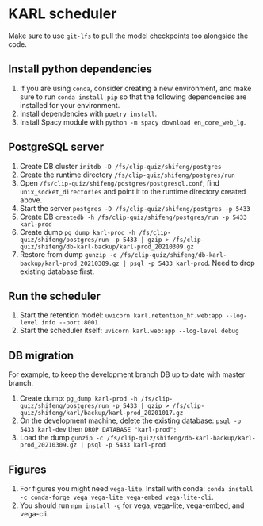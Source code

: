 # KARL scheduler

Make sure to use `git-lfs` to pull the model checkpoints too alongside the code.

## Install python dependencies
1. If you are using `conda`, consider creating a new environment, and make sure
   to run `conda install pip` so that the following dependencies are installed
   for your environment.
2. Install dependencies with `poetry install`.
3. Install Spacy module with `python -m spacy download en_core_web_lg`.

## PostgreSQL server
1. Create DB cluster `initdb -D /fs/clip-quiz/shifeng/postgres`
2. Create the runtime directory `/fs/clip-quiz/shifeng/postgres/run`
3. Open `/fs/clip-quiz/shifeng/postgres/postgresql.conf`, find `unix_socket_directories` and point it to the runtime directory created above. 
4. Start the server `postgres -D /fs/clip-quiz/shifeng/postgres -p 5433`
5. Create DB `createdb -h /fs/clip-quiz/shifeng/postgres/run -p 5433 karl-prod`
6. Create dump `pg_dump karl-prod -h /fs/clip-quiz/shifeng/postgres/run -p 5433 | gzip > /fs/clip-quiz/shifeng/db-karl-backup/karl-prod_20210309.gz`
7. Restore from dump `gunzip -c /fs/clip-quiz/shifeng/db-karl-backup/karl-prod_20210309.gz | psql -p 5433 karl-prod`. Need to drop existing database first.

## Run the scheduler
1. Start the retention model: `uvicorn karl.retention_hf.web:app --log-level info --port 8001`
2. Start the scheduler itself: `uvicorn karl.web:app --log-level debug`

## DB migration
For example, to keep the development branch DB up to date with master branch.
1. Create dump: `pg_dump karl-prod -h /fs/clip-quiz/shifeng/postgres/run -p 5433 | gzip > /fs/clip-quiz/shifeng/karl/backup/karl-prod_20201017.gz`
2. On the development machine, delete the existing database: `psql -p 5433 karl-dev` then `DROP DATABASE "karl-prod";`
3. Load the dump `gunzip -c /fs/clip-quiz/shifeng/db-karl-backup/karl-prod_20210309.gz | psql -p 5433 karl-prod`

## Figures
1. For figures you might need `vega-lite`. Install with conda: `conda install -c conda-forge vega vega-lite vega-embed vega-lite-cli`.
2. You should run `npm install -g` for vega, vega-lite, vega-embed, and vega-cli.
